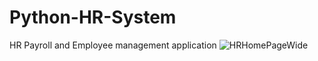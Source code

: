 # Python-HR-System
HR Payroll and Employee management application
![HRHomePageWide](https://user-images.githubusercontent.com/52689415/178134024-458e14c1-4718-48b7-92e5-2e9cb39b258a.jpg)
